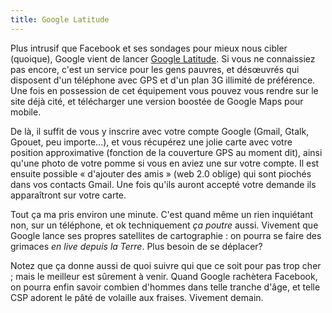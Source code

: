 ```yaml
---
title: Google Latitude
---
```


Plus intrusif que Facebook et ses sondages pour mieux nous cibler (quoique),
Google vient de lancer [Google
Latitude](http://www.google.com/latitude/intro.html). Si vous ne connaissiez
pas encore, c'est un service pour les gens pauvres, et désœuvrés qui disposent
d'un téléphone avec GPS et d'un plan 3G illimité de préférence. Une fois en
possession de cet équipement vous pouvez vous rendre sur le site déjà cité, et
télécharger une version boostée de Google Maps pour mobile.

De là, il suffit de vous y inscrire avec votre compte Google (Gmail, Gtalk,
Gpouet, peu importe...), et vous récupérez une jolie carte avec votre position
approximative (fonction de la couverture GPS au moment dit), ainsi qu'une
photo de votre pomme si vous en aviez une sur votre compte. Il est ensuite
possible « d'ajouter des amis » (web 2.0 oblige) qui sont piochés dans vos
contacts Gmail. Une fois qu'ils auront accepté votre demande ils apparaîtront
sur votre carte.

Tout ça ma pris environ une minute. C'est quand même un rien inquiétant non,
sur un téléphone, et ok techniquement _ça poutre_ aussi. Vivement que Google
lance ses propres satellites de cartographie : on pourra se faire des grimaces
_en live depuis la Terre_. Plus besoin de se déplacer?

Notez que ça donne aussi de quoi suivre qui que ce soit pour pas trop cher ;
mais le meilleur est sûrement à venir. Quand Google rachètera Facebook, on
pourra enfin savoir combien d'hommes dans telle tranche d'âge, et telle CSP
adorent le pâté de volaille aux fraises. Vivement demain.

